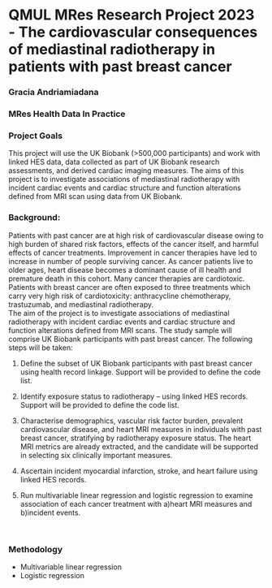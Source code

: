 # QMUL MRes Research Project 2023 -  The cardiovascular consequences of mediastinal radiotherapy in patients with past breast cancer
### Gracia Andriamiadana
### MRes Health Data In Practice

### Project Goals
This project will use the UK Biobank (>500,000 participants) and work with linked HES data, data collected as part of UK Biobank research assessments, and derived cardiac imaging measures. The aims of this project is to investigate associations of mediastinal radiotherapy with incident cardiac events and cardiac structure and function alterations defined from MRI scan using data from UK Biobank.
<br/>

### Background: 
Patients with past cancer are at high risk of cardiovascular disease owing to high burden of shared risk factors, effects of the cancer itself, and harmful effects of cancer treatments. Improvement in cancer therapies have led to increase in number of people
surviving cancer. As cancer patients live to older ages, heart disease becomes a dominant cause of ill health and premature death in this cohort. Many cancer therapies are cardiotoxic. Patients with breast cancer are often exposed to three treatments which carry very high risk
of cardiotoxicity: anthracycline chemotherapy, trastuzumab, and mediastinal radiotherapy. 
<br/>
The aim of the project is to investigate associations of mediastinal radiotherapy with incident cardiac events and cardiac structure and function alterations defined from MRI scans. The study sample will comprise UK Biobank participants with past breast cancer. The following steps will be taken: 
<br/>
  1)  Define the subset of UK Biobank participants with past breast cancer using health record linkage. Support will be provided to define the code list.

  2)  Identify exposure status to radiotherapy – using linked HES records. Support will be provided to define the code list.

  3)  Characterise demographics, vascular risk factor burden, prevalent cardiovascular disease, and heart MRI measures in individuals with past breast cancer, stratifying by radiotherapy exposure status. The heart MRI metrics are already extracted, and the candidate will be 
  supported in selecting six clinically important measures.

  4)  Ascertain incident myocardial infarction, stroke, and heart failure using linked HES records.

  5)  Run multivariable linear regression and logistic regression to examine association of each cancer treatment with a)heart MRI measures and b)incident events.

<br/>

### Methodology
*	Multivariable linear regression 
*	Logistic regression 
<br/>
